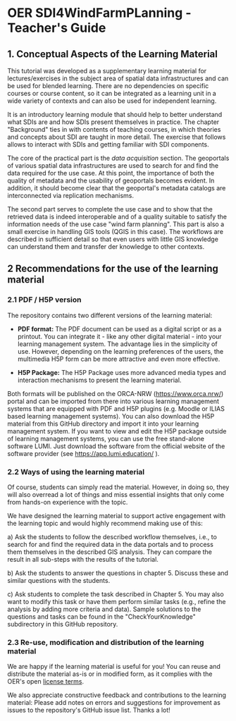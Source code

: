 # OER SDI4WindFarmPLanning - Teacher's Guide


## 1. Conceptual Aspects of the Learning Material

This tutorial was developed as a supplementary learning material for lectures/exercises in the subject area of spatial data infrastructures and can be used for blended learning. There are no dependencies on specific courses or course content, so it can be integrated as a learning unit in a wide variety of contexts and can also be used for independent learning.

It is an introductory learning module that should help to better understand what SDIs are and how SDIs present themselves in practice.
The chapter "Background" ties in with contents of teaching courses, in which theories and concepts about SDI are taught in more detail. The exercise that follows allows to interact with SDIs and getting familiar with SDI components.

The core of the practical part is the *data acquisition* section. The geoportals of various spatial data infrastructures are used to search for and find the data required for the use case. At this point, the importance of both the quality of metadata and the usability of geoportals becomes evident. In addition, it should become clear that the geoportal's metadata catalogs are interconnected via replication mechanisms. 

The second part serves to complete the use case and to show that the retrieved data is indeed interoperable and of a quality suitable to satisfy the information needs of the use case "wind farm planning". This part is also a small exercise in handling GIS tools (QGIS in this case). The workflows are described in sufficient detail so that even users with little GIS knowledge can understand them and transfer der knowledge to other contexts.

## 2 Recommendations for the use of the learning material

### 2.1 PDF / H5P version

The repository contains two different versions of the learning material: 
- **PDF format:**
   The PDF document can be used as a digital script or as a printout. You can integrate it - like any other digital material - into your learning management system. The advantage lies in the simplicity of use. However, depending on the learning preferences of the users, the multimedia H5P form can be more attractive and even more effective.

- **H5P Package:**
The H5P Package uses more advanced media types and interaction mechanisms to present the learning material.  

Both formats will be published on the ORCA-NRW (https://www.orca.nrw/) portal and can be imported from there into various learning management systems that are equipped with PDF and H5P plugins (e.g. Moodle or ILIAS based learning management systems). You can also download the H5P material from this GitHub directory and import it into your learning management system. 
If you want to view and edit the H5P package outside of learning management systems, you can use the free stand-alone software LUMI. Just download the software from the official website of the software provider (see https://app.lumi.education/ ). 

### 2.2 Ways of using the learning material

Of course, students can simply read the material. However, in doing so, they will also overread a lot of things and miss essential insights that only come from hands-on experience with the topic. 

We have designed the learning material to support active engagement with the learning topic and would highly recommend making use of this:

   a) Ask the students to follow the described workflow themselves, i.e., to search for and find the required data in the data portals and to process them themselves in the described GIS analysis. They can compare the result in all sub-steps with the results of the tutorial.

   b) Ask the students to answer the questions in chapter 5. Discuss these and similar questions with the students.

   c) Ask students to complete the task described in Chapter 5. You may also want to modify this task or have them perform similar tasks (e.g., refine the analysis by adding more criteria and data).
Sample solutions to the questions and tasks can be found in the "CheckYourKnowledge" subdirectory in this GitHub repository.

### 2.3 Re-use, modification and distribution of the learning material

We are happy if the learning material is useful for you! You can reuse and distribute the material as-is or in modified form, as it complies with the OER's open [license terms](https://github.com/oer4sdi/OER-WindFarmExtension/edit/main/LICENSE.md).  

We also appreciate constructive feedback and contributions to the learning material: Please add notes on errors and suggestions for improvement as issues to the repository's GitHub issue list. Thanks a lot!
